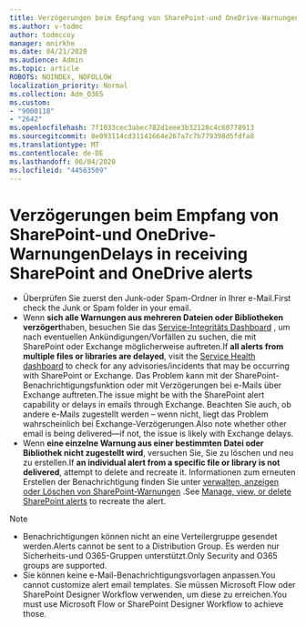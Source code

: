 ```yaml
---
title: Verzögerungen beim Empfang von SharePoint-und OneDrive-Warnungen
ms.author: v-todmc
author: todmccoy
manager: mnirkhe
ms.date: 04/21/2020
ms.audience: Admin
ms.topic: article
ROBOTS: NOINDEX, NOFOLLOW
localization_priority: Normal
ms.collection: Adm_O365
ms.custom:
- "9000118"
- "2642"
ms.openlocfilehash: 7f1033cec3abec782d1eee3b32128c4c60778913
ms.sourcegitcommit: 8e093114cd31141664e267a7c7b779398d5fdfa8
ms.translationtype: MT
ms.contentlocale: de-DE
ms.lasthandoff: 06/04/2020
ms.locfileid: "44563509"
---
```

# <a name="delays-in-receiving-sharepoint-and-onedrive-alerts"></a><span data-ttu-id="71c98-102">Verzögerungen beim Empfang von SharePoint-und OneDrive-Warnungen</span><span class="sxs-lookup"><span data-stu-id="71c98-102">Delays in receiving SharePoint and OneDrive alerts</span></span>

- <span data-ttu-id="71c98-103">Überprüfen Sie zuerst den Junk-oder Spam-Ordner in Ihrer e-Mail.</span><span class="sxs-lookup"><span data-stu-id="71c98-103">First check the Junk or Spam folder in your email.</span></span>
- <span data-ttu-id="71c98-104">Wenn **sich alle Warnungen aus mehreren Dateien oder Bibliotheken verzögert**haben, besuchen Sie das [Service-Integritäts Dashboard](https://portal.office.com/adminportal/home?ref=/servicehealth) , um nach eventuellen Ankündigungen/Vorfällen zu suchen, die mit SharePoint oder Exchange möglicherweise auftreten.</span><span class="sxs-lookup"><span data-stu-id="71c98-104">If **all alerts from multiple files or libraries are delayed**, visit the [Service Health dashboard](https://portal.office.com/adminportal/home?ref=/servicehealth) to check for any advisories/incidents that may be occurring with SharePoint or Exchange.</span></span> <span data-ttu-id="71c98-105">Das Problem kann mit der SharePoint-Benachrichtigungsfunktion oder mit Verzögerungen bei e-Mails über Exchange auftreten.</span><span class="sxs-lookup"><span data-stu-id="71c98-105">The issue might be with the SharePoint alert capability or delays in emails through Exchange.</span></span> <span data-ttu-id="71c98-106">Beachten Sie auch, ob andere e-Mails zugestellt werden – wenn nicht, liegt das Problem wahrscheinlich bei Exchange-Verzögerungen.</span><span class="sxs-lookup"><span data-stu-id="71c98-106">Also note whether other email is being delivered—if not, the issue is likely with Exchange delays.</span></span>
- <span data-ttu-id="71c98-107">Wenn **eine einzelne Warnung aus einer bestimmten Datei oder Bibliothek nicht zugestellt wird**, versuchen Sie, Sie zu löschen und neu zu erstellen.</span><span class="sxs-lookup"><span data-stu-id="71c98-107">If **an individual alert from a specific file or library is not delivered**, attempt to delete and recreate it.</span></span> <span data-ttu-id="71c98-108">Informationen zum erneuten Erstellen der Benachrichtigung finden Sie unter [verwalten, anzeigen oder Löschen von SharePoint-Warnungen](https://support.microsoft.com/office/99dfb19c-9a90-4a8c-aba1-aa8c8afb0de2) .</span><span class="sxs-lookup"><span data-stu-id="71c98-108">See [Manage, view, or delete SharePoint alerts](https://support.microsoft.com/office/99dfb19c-9a90-4a8c-aba1-aa8c8afb0de2) to recreate the alert.</span></span>

> [!NOTE]
> - <span data-ttu-id="71c98-109">Benachrichtigungen können nicht an eine Verteilergruppe gesendet werden.</span><span class="sxs-lookup"><span data-stu-id="71c98-109">Alerts cannot be sent to a Distribution Group.</span></span> <span data-ttu-id="71c98-110">Es werden nur Sicherheits-und O365-Gruppen unterstützt.</span><span class="sxs-lookup"><span data-stu-id="71c98-110">Only Security and O365 groups are supported.</span></span>
> - <span data-ttu-id="71c98-111">Sie können keine e-Mail-Benachrichtigungsvorlagen anpassen.</span><span class="sxs-lookup"><span data-stu-id="71c98-111">You cannot customize alert email templates.</span></span> <span data-ttu-id="71c98-112">Sie müssen Microsoft Flow oder SharePoint Designer Workflow verwenden, um diese zu erreichen.</span><span class="sxs-lookup"><span data-stu-id="71c98-112">You must use Microsoft Flow or SharePoint Designer Workflow to achieve those.</span></span>
